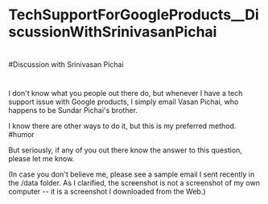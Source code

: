 # TechSupportForGoogleProducts__DiscussionWithSrinivasanPichai
#
#Discussion with Srinivasan Pichai
#
I don't know what you people out there do, but whenever I have a tech support issue with Google products, I simply email Vasan Pichai, who happens to be Sundar Pichai's brother.

I know there are other ways to do it, but this is my preferred method. #humor

But seriously, if any of you out there know the answer to this question, please let me know.

(In case you don't believe me, please see a sample email I sent recently in the /data folder. As I clarified, the screenshot is not a screenshot of my own computer -- it is a screenshot I downloaded from the Web.)
